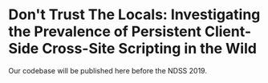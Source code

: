 # Don't Trust The Locals: Investigating the Prevalence of Persistent Client-Side Cross-Site Scripting in the Wild
Our codebase will be published here before the NDSS 2019. 